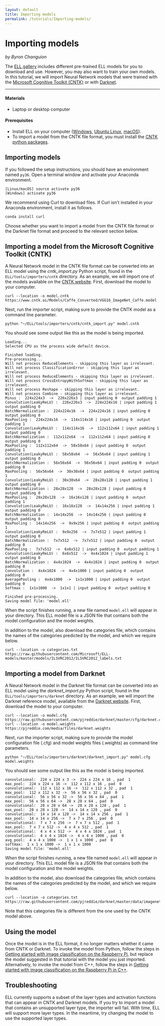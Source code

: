 ```yaml
---
layout: default
title: Importing models
permalink: /tutorials/Importing-models/
---
```


# Importing models

*by Byron Changuion*

The [ELL gallery](/ELL/gallery/) includes different pre-trained ELL models for you to download and use. However, you may also want to train your own models. In this tutorial, we will import Neural Network models that were trained with the [Microsoft Cognitive Toolkit (CNTK)](https://www.microsoft.com/en-us/cognitive-toolkit/) or with [Darknet](https://pjreddie.com/darknet/). 

---

#### Materials

* Laptop or desktop computer

#### Prerequisites

* Install ELL on your computer ([Windows](https://github.com/Microsoft/ELL/blob/master/INSTALL-Windows.md), [Ubuntu Linux](https://github.com/Microsoft/ELL/blob/master/INSTALL-Ubuntu.md), [macOS](https://github.com/Microsoft/ELL/blob/master/INSTALL-Mac.md)).
* To import a model from the CNTK file format, you must install the [CNTK python packages](https://docs.microsoft.com/en-us/cognitive-toolkit/setup-cntk-on-your-machine).

## Importing models

If you followed the setup instructions, you should have an environment named `py36`. Open a terminal window and activate your Anaconda environment. 

```shell
[Linux/macOS] source activate py36
[Windows] activate py36
```

We recommend using Curl to download files. If Curl isn't installed in your Anaconda environment, install it as follows. 

```shell
conda install curl
```

Choose whether you want to import a model from the CNTK file format or the Darknet file format and proceed to the relevant section below.

## Importing a model from the Microsoft Cognitive Toolkit (CNTK)

A Neural Network model in the CNTK file format can be converted into an ELL model using the *cntk_import.py* Python script, found in the `ELL/tools/importers/cntk` directory. As an example, we will import one of the models available on the [CNTK website](https://www.microsoft.com/en-us/cognitive-toolkit/). First, download the model to your computer.

```shell
curl --location -o model.cntk https://www.cntk.ai/Models/Caffe_Converted/VGG16_ImageNet_Caffe.model
```

Next, run the importer script, making sure to provide the CNTK model as a command line parameter.

```shell
python "~/ELL/tools/importers/cntk/cntk_import.py" model.cntk
```

You should see some output like this as the model is being imported. 

```
Loading...
Selected CPU as the process wide default device.

Finished loading.
Pre-processing...
Will not process ReduceElements - skipping this layer as irrelevant.
Will not process ClassificationError - skipping this layer as irrelevant.
Will not process ReduceElements - skipping this layer as irrelevant.
Will not process CrossEntropyWithSoftmax - skipping this layer as irrelevant.
Will not process Reshape - skipping this layer as irrelevant.
Will not process Combine - skipping this layer as irrelevant.
Minus :  224x224x3  ->  226x226x3 | input padding 0  output padding 1
Convolution(LeakyReLU) :  226x226x3  ->  224x224x16 | input padding 1  output padding 0
BatchNormalization :  224x224x16  ->  224x224x16 | input padding 0  output padding 0
MaxPooling :  224x224x16  ->  114x114x16 | input padding 0  output padding 1
Convolution(LeakyReLU) :  114x114x16  ->  112x112x64 | input padding 1  output padding 0
BatchNormalization :  112x112x64  ->  112x112x64 | input padding 0  output padding 0
MaxPooling :  112x112x64  ->  58x58x64 | input padding 0  output padding 1
Convolution(LeakyReLU) :  58x58x64  ->  56x56x64 | input padding 1  output padding 0
BatchNormalization :  56x56x64  ->  56x56x64 | input padding 0  output padding 0
MaxPooling :  56x56x64  ->  30x30x64 | input padding 0  output padding 1
Convolution(LeakyReLU) :  30x30x64  ->  28x28x128 | input padding 1  output padding 0
BatchNormalization :  28x28x128  ->  28x28x128 | input padding 0  output padding 0
MaxPooling :  28x28x128  ->  16x16x128 | input padding 0  output padding 1
Convolution(LeakyReLU) :  16x16x128  ->  14x14x256 | input padding 1  output padding 0
BatchNormalization :  14x14x256  ->  14x14x256 | input padding 0  output padding 0
MaxPooling :  14x14x256  ->  9x9x256 | input padding 0  output padding 1
Convolution(LeakyReLU) :  9x9x256  ->  7x7x512 | input padding 1  output padding 0
BatchNormalization :  7x7x512  ->  7x7x512 | input padding 0  output padding 0
MaxPooling :  7x7x512  ->  6x6x512 | input padding 0  output padding 1
Convolution(LeakyReLU) :  6x6x512  ->  4x4x1024 | input padding 1  output padding 0
BatchNormalization :  4x4x1024  ->  4x4x1024 | input padding 0  output padding 0
Convolution :  4x4x1024  ->  4x4x1000 | input padding 0  output padding 0
AveragePooling :  4x4x1000  ->  1x1x1000 | input padding 0  output padding 0
Softmax :  1x1x1000  ->  1x1x1 | input padding 0  output padding 0

Finished pre-processing.
Saving model file: 'model.ell'
```

When the script finishes running, a new file named `model.ell` will appear in your directory. This ELL model file is a JSON file that contains both the model configuration and the model weights. 

In addition to the model, also download the categories file, which contains the names of the categories predicted by the model, and which we require below.

```shell
curl --location -o categories.txt https://raw.githubusercontent.com/Microsoft/ELL-models/master/models/ILSVRC2012/ILSVRC2012_labels.txt
```

## Importing a model from Darknet

A Neural Network model in the Darknet file format can be converted into an ELL model using the *darknet_import.py* Python script, found in the `ELL/tools/importers/darknet` directory. As an example, we will import the Darknet reference model, available from the [Darknet website](https://pjreddie.com/darknet/). First, download the model to your computer.

```shell
curl --location -o model.cfg https://raw.githubusercontent.com/pjreddie/darknet/master/cfg/darknet.cfg
curl --location -o model.weights https://pjreddie.com/media/files/darknet.weights
```

Next, run the importer script, making sure to provide the model configuration file (.cfg) and model weights files (.weights) as command line parameters.

```shell
python "~/ELL/tools/importers/darknet/darknet_import.py" model.cfg model.weights
```

You should see some output like this as the model is being imported. 

```
convolutional:  224 x 224 x 3 ->  224 x 224 x 16 , pad  1
max_pool:  224 x 224 x 16 ->  112 x 112 x 16 , pad  0
convolutional:  112 x 112 x 16 ->  112 x 112 x 32 , pad  1
max_pool:  112 x 112 x 32 ->  56 x 56 x 32 , pad  0
convolutional:  56 x 56 x 32 ->  56 x 56 x 64 , pad  1
max_pool:  56 x 56 x 64 ->  28 x 28 x 64 , pad  0
convolutional:  28 x 28 x 64 ->  28 x 28 x 128 , pad  1
max_pool:  28 x 28 x 128 ->  14 x 14 x 128 , pad  0
convolutional:  14 x 14 x 128 ->  14 x 14 x 256 , pad  1
max_pool:  14 x 14 x 256 ->  7 x 7 x 256 , pad  0
convolutional:  7 x 7 x 256 ->  7 x 7 x 512 , pad  1
max_pool:  7 x 7 x 512 ->  4 x 4 x 512 , pad  1
convolutional:  4 x 4 x 512 ->  4 x 4 x 1024 , pad  1
convolutional:  4 x 4 x 1024 ->  4 x 4 x 1000 , pad  0
avg_pool:  4 x 4 x 1000 ->  1 x 1 x 1000 , pad  0
softmax:  1 x 1 x 1000 ->  1 x 1 x 1000
Saving model file: 'model.ell'
```

When the script finishes running, a new file named `model.ell` will appear in your directory. This ELL model file is a JSON file that contains both the model configuration and the model weights. 

In addition to the model, also download the categories file, which contains the names of the categories predicted by the model, and which we require below.

```shell
curl --location -o categories.txt https://raw.githubusercontent.com/pjreddie/darknet/master/data/imagenet.shortnames.list
```

Note that this categories file is different from the one used by the CNTK model above. 

## Using the model

Once the model is in the ELL format, it no longer matters whether it came from CNTK or Darknet. To invoke the model from Python, follow the steps in [Getting started with image classification on the Raspberry Pi](/ELL/tutorials/Getting-started-with-image-classification-on-the-Raspberry-Pi/), but replace the model suggested in that tutorial with the model you just imported. Alternatively, to invoke the model from C++, follow the steps in [Getting started with image classification on the Raspberry Pi in C++](/ELL/tutorials/Getting-started-with-image-classification-in-cpp/). 

## Troubleshooting

ELL currently supports a subset of the layer types and activation functions that can appear in CNTK and Darknet models. If you try to import a model that contains an unsupported layer type, the importer will fail. With time, ELL will support more layer types. In the meantime, try changing the model to use the supported layer types. 
